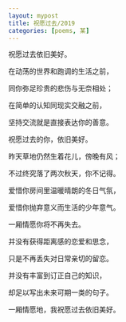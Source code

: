 ```yaml
---
layout: mypost
title: 祝愿过去/2019
categories: [poems, 某]
---
```


祝愿过去依旧美好。

在动荡的世界和跑调的生活之前，

同你弥足珍贵的悲伤与无奈相处；

在简单的认知同现实交融之前，

坚持交流就是直接表达你的善意。



祝愿过去的你，依旧美好。

昨天草地仍然生着花儿，傍晚有风；

不过终究落了两次秋天，你不记得。

爱惜你房间里温暖晴朗的冬日气氛，

爱惜你抛弃意义而生活的少年意气。



一厢情愿你将不再失去。

并没有获得距离感的恋爱和思念，

只是不再丢失对日常亲切的留恋。

并没有丰富到订正自己的知识，

却足以写出未来可期一类的句子。



一厢情愿地，我祝愿过去依旧美好。